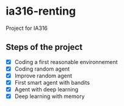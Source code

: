 # ia316-renting
Project for IA316

## Steps of the project

 - [x] Coding a first reasonable environnement
 - [x] Coding random agent
 - [x] Improve random agent
 - [x] First smart agent with bandits
 - [x] Agent with deep learning
 - [x] Deep learning with memory
